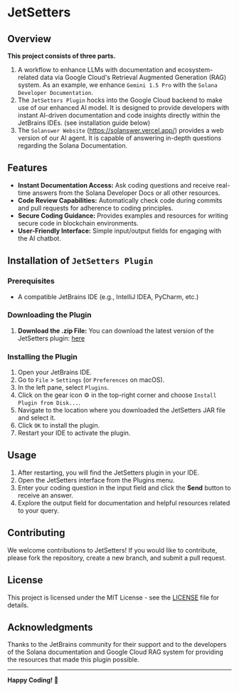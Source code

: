 # JetSetters

## Overview
**This project consists of three parts.**

1) A workflow to enhance LLMs with documentation and ecosystem-related data via Google Cloud's Retrieval Augmented Generation (RAG) system. As an example, we enhance `Gemini 1.5 Pro` with the `Solana Developer Documentation`.
2) The `JetSetters Plugin` hocks into the Google Cloud backend to make use of our enhanced AI model. It is designed to provide developers with instant AI-driven documentation and code insights directly within the JetBrains IDEs. (see installation guide below)
3) The `Solanswer Website` (https://solanswer.vercel.app/) provides a web version of our AI agent. It is capable of answering in-depth questions regarding the Solana Documentation.

## Features
- **Instant Documentation Access:** Ask coding questions and receive real-time answers from the Solana Developer Docs or all other resources.
- **Code Review Capabilities:** Automatically check code during commits and pull requests for adherence to coding principles.
- **Secure Coding Guidance:** Provides examples and resources for writing secure code in blockchain environments.
- **User-Friendly Interface:** Simple input/output fields for engaging with the AI chatbot.

## <a name="Installation"></a> Installation of `JetSetters Plugin`

### Prerequisites
- A compatible JetBrains IDE (e.g., IntelliJ IDEA, PyCharm, etc.)

### Downloading the Plugin
1. **Download the .zip File:**
   You can download the latest version of the JetSetters plugin: [here](https://github.com/shumancheng/JetSetters/raw/refs/heads/main/Plugin-1.0-SNAPSHOT.zip)

### Installing the Plugin
1. Open your JetBrains IDE.
2. Go to `File` > `Settings` (or `Preferences` on macOS).
3. In the left pane, select `Plugins`.
4. Click on the gear icon ⚙️ in the top-right corner and choose `Install Plugin from Disk...`.
5. Navigate to the location where you downloaded the JetSetters JAR file and select it.
6. Click `OK` to install the plugin.
7. Restart your IDE to activate the plugin.

## Usage
1. After restarting, you will find the JetSetters plugin in your IDE.
2. Open the JetSetters interface from the Plugins menu.
3. Enter your coding question in the input field and click the **Send** button to receive an answer.
4. Explore the output field for documentation and helpful resources related to your query.

## Contributing
We welcome contributions to JetSetters! If you would like to contribute, please fork the repository, create a new branch, and submit a pull request.

## License
This project is licensed under the MIT License - see the [LICENSE](LICENSE) file for details.

## Acknowledgments
Thanks to the JetBrains community for their support and to the developers of the Solana documentation and Google Cloud RAG system for providing the resources that made this plugin possible.


---

**Happy Coding! 🚀**

